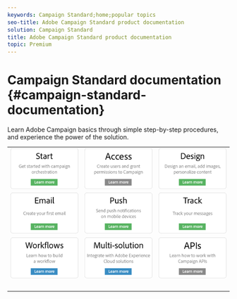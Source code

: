 ```yaml
---
keywords: Campaign Standard;home;popular topics
seo-title: Adobe Campaign Standard product documentation
solution: Campaign Standard
title: Adobe Campaign Standard product documentation
topic: Premium
---
```


# Campaign Standard documentation {#campaign-standard-documentation}

Learn Adobe Campaign basics through simple step-by-step procedures, and experience the power of the solution.

|  |  |  |
|:---:|:---:|:---:|
| [![image](/help/assets/start-400.png)](/help/start/using/campaign-orchestration.md) | [![image](/help/assets/access-400.png)](/help/administration/using/about-access-management.md) | [![image](/help/assets/design-400.png)](/help/designing/using/about-email-content-design.md) |
| [![image](/help/assets/email-400.png)](/help/channels/using/creating-an-email.md) | [![image](/help/assets/push-400.png)](/help/channels/using/about-push-notifications.md) | [![image](/help/assets/track-400.png)](/help/sending/using/tracking-messages.md) |
| [![image](/help/assets/workflows-400.png)](/help/automating/using/building-a-workflow.md) | [![image](/help/assets/multi-400.png)](/help/integrating/using/about-campaign-integrations.md) | [![image](/help/assets/api-400.png)](https://docs.campaign.adobe.com/doc/standard/en/api/ACS_API.html) |
| [![image](/help/assets/empty123456.png)](https://docs.adobe.com/content/help/en/campaign-standard/using/campaign-standard-home.html) | [![image](/help/assets/empty123456.png)](https://docs.adobe.com/content/help/en/campaign-standard/using/campaign-standard-home.html) | [![image](/help/assets/empty123456.png)](https://docs.adobe.com/content/help/en/campaign-standard/using/campaign-standard-home.html) |
